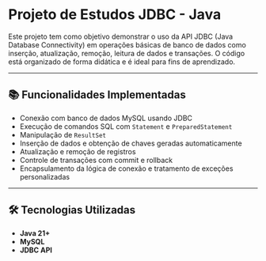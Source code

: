 # Projeto de Estudos JDBC - Java

Este projeto tem como objetivo demonstrar o uso da API JDBC (Java Database Connectivity) em operações básicas de banco de dados como inserção, atualização, remoção, leitura de dados e transações. O código está organizado de forma didática e é ideal para fins de aprendizado.

---

## 📚 Funcionalidades Implementadas

- Conexão com banco de dados MySQL usando JDBC
- Execução de comandos SQL com `Statement` e `PreparedStatement`
- Manipulação de `ResultSet`
- Inserção de dados e obtenção de chaves geradas automaticamente
- Atualização e remoção de registros
- Controle de transações com commit e rollback
- Encapsulamento da lógica de conexão e tratamento de exceções personalizadas

---

## 🛠️ Tecnologias Utilizadas

- **Java 21+**
- **MySQL**
- **JDBC API**




